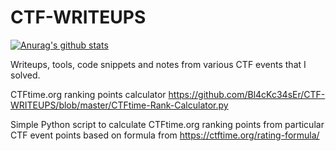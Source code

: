 # CTF-WRITEUPS

[![Anurag's github stats](https://github-readme-stats.vercel.app/api?username=Bl4cKc34sEr&theme=gruvbox&show_icons=true)](https://github.com/anuraghazra/github-readme-stats)

Writeups, tools, code snippets and notes from various CTF events that I solved.

CTFtime.org ranking points calculator
https://github.com/Bl4cKc34sEr/CTF-WRITEUPS/blob/master/CTFtime-Rank-Calculator.py

Simple Python script to calculate CTFtime.org ranking points from particular CTF event points based on formula from https://ctftime.org/rating-formula/
